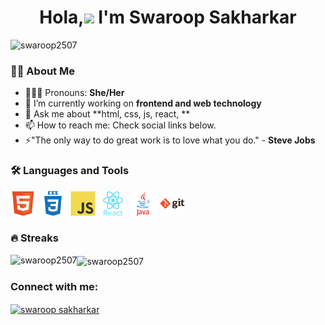 <h1 align="center"> Hola,<img src="https://media.giphy.com/media/hvRJCLFzcasrR4ia7z/giphy.gif" width="30px"/> I'm Swaroop Sakharkar</h1>
<p align="left"> <img src="https://komarev.com/ghpvc/?username=swaroop2507&label=Profile%20views&color=0e75b6&style=flat" alt="swaroop2507" /> </p> 

### :woman_technologist: About Me 
- 👩🏻‍💻 Pronouns: **She/Her**  
- 🔭 I’m currently working on **frontend and web technology**
- 💬 Ask me about **html, css, js, react, **
- 📫 How to reach me: Check social links below.
- ⚡"The only way to do great work is to love what you do." - **Steve Jobs**

### :hammer_and_wrench: Languages and Tools 
<div>
  <img src="https://github.com/devicons/devicon/blob/master/icons/html5/html5-original.svg" title="HTML5" alt="HTML" width="40" height="40"/>&nbsp;
  <img src="https://github.com/devicons/devicon/blob/master/icons/css3/css3-plain-wordmark.svg"  title="CSS3" alt="CSS" width="40" height="40"/>&nbsp;
  <img src="https://github.com/devicons/devicon/blob/master/icons/javascript/javascript-original.svg" title="JavaScript" alt="JavaScript" width="40" height="40"/>&nbsp;
  <img src="https://github.com/devicons/devicon/blob/master/icons/react/react-original-wordmark.svg" title="React" alt="React" width="40" height="40"/>&nbsp;
  <img src="https://github.com/devicons/devicon/blob/master/icons/java/java-original-wordmark.svg" title="Java" alt="Java" width="40" height="40"/>&nbsp;
  <img src="https://github.com/devicons/devicon/blob/master/icons/git/git-original-wordmark.svg" title="Git" **alt="Git" width="40" height="40"/>
</div>  

### :fire: Streaks 
<p><img align="left" src="https://github-readme-stats.vercel.app/api/top-langs?username=swaroop2507&show_icons=true&locale=en&layout=compact" alt="swaroop2507" /></p>
<p><img align="center" src="https://github-readme-streak-stats.herokuapp.com/?user=swaroop2507&" alt="swaroop2507" /></p>


<h3 align="left">Connect with me:</h3>
<p align="left">
<a href="https://www.linkedin.com/in/swaroop-sakharkar/" target="blank"><img align="center" src="https://raw.githubusercontent.com/rahuldkjain/github-profile-readme-generator/master/src/images/icons/Social/linked-in-alt.svg" alt="swaroop sakharkar" height="30" width="40" /></a>
</p>


